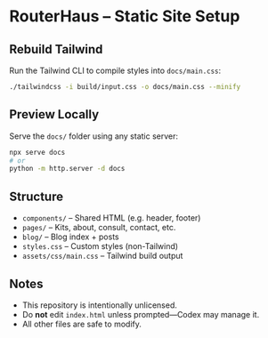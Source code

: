 # RouterHaus – Static Site Setup

## Rebuild Tailwind
Run the Tailwind CLI to compile styles into `docs/main.css`:
```bash
./tailwindcss -i build/input.css -o docs/main.css --minify
```

## Preview Locally
Serve the `docs/` folder using any static server:
```bash
npx serve docs
# or
python -m http.server -d docs
```

## Structure
- `components/` – Shared HTML (e.g. header, footer)
- `pages/` – Kits, about, consult, contact, etc.
- `blog/` – Blog index + posts
- `styles.css` – Custom styles (non-Tailwind)
- `assets/css/main.css` – Tailwind build output

## Notes
- This repository is intentionally unlicensed.
- Do **not** edit `index.html` unless prompted—Codex may manage it.
- All other files are safe to modify.
